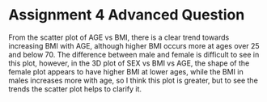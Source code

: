 # Assignment 4 Advanced Question

From the scatter plot of AGE vs BMI, there is a clear trend towards increasing BMI with AGE,
although higher BMI occurs more at ages over 25 and below 70.  The
difference between male and female is difficult to see in this plot, however, in the 3D plot
of SEX vs BMI vs AGE, the shape of the female plot appears to have higher BMI at lower ages,
while the BMI in males increases more with age, so I think this plot is greater, but to
see the trends the scatter plot helps to clarify it.


